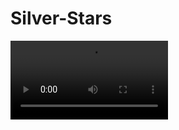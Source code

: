 # Silver-Stars

<video autoplay width="50%" align="center" height="auto" src="https://github.com/DarkBBR/Silver-Stars/blob/main/Wallpaper.jpeg">

DESCUBRA MAIS DE MIL MANEIRAS DE DIVERSIFICAR O SEU NEGOCIO!
